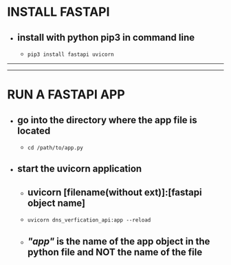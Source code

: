# INSTALL FASTAPI
- ## install with python pip3 in command line
  - ``` pip3 install fastapi uvicorn ```
---
---
# RUN A FASTAPI APP
- ## go into the directory where the app file is located
  - ``` cd /path/to/app.py ```
- ## start the uvicorn application
  - ## uvicorn [filename(without ext)]:[fastapi object name]
  - ``` uvicorn dns_verfication_api:app --reload ```
  - ## ***"app"*** is the name of the app object in the python file and **NOT** the name of the file

